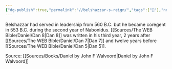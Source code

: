 ```yaml
---
{"dg-publish":true,"permalink":"//belshazzar-s-reign/","tags":["🌱"],"noteIcon":1}
---
```


Belshazzar had served in leadership from 560 B.C. but he became coregent in 553 B.C. during the second year of Nabonidus. [[Sources/The WEB Bible/Daniel/Dan 8\|Dan 8]] was written in his third year, 2 years after [[Sources/The WEB Bible/Daniel/Dan 7\|Dan 7]] and twelve years before [[Sources/The WEB Bible/Daniel/Dan 5\|Dan 5]].

Source: [[Sources/Books/Daniel by John F Walvoord\|Daniel by John F Walvoord]]
